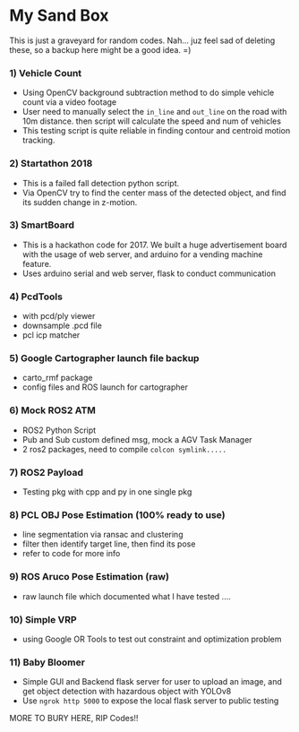 # My Sand Box
This is just a graveyard for random codes. Nah... juz feel sad of deleting these, so a backup here might be a good idea. =)

### 1) Vehicle Count
- Using OpenCV background subtraction method to do simple vehicle count via a video footage
- User need to manually select the `in_line` and `out_line` on the road with 10m distance. then script will calculate the speed and num of vehicles
- This testing script is quite reliable in finding contour and centroid motion tracking.

### 2) Startathon 2018
- This is a failed fall detection python script. 
- Via OpenCV try to find the center mass of the detected object, and find its sudden change in z-motion.

### 3) SmartBoard
- This is a hackathon code for 2017. We built a huge advertisement board with the usage of web server, and arduino for a vending machine feature.
- Uses arduino serial and web server, flask to conduct communication

### 4) PcdTools
- with pcd/ply viewer
- downsample .pcd file
- pcl icp matcher

### 5) Google Cartographer launch file backup
- carto_rmf package
- config files and ROS launch for cartographer


### 6) Mock ROS2 ATM
- ROS2 Python Script 
- Pub and Sub custom defined msg, mock a AGV Task Manager
- 2 ros2 packages, need to compile `colcon symlink.....`


### 7) ROS2 Payload
- Testing pkg with cpp and py in one single pkg


### 8) PCL OBJ Pose Estimation (100% ready to use)
- line segmentation via ransac and clustering
- filter then identify target line, then find its pose
- refer to code for more info

### 9) ROS Aruco Pose Estimation (raw)
- raw launch file which documented what I have tested
....

### 10) Simple VRP
- using Google OR Tools to test out constraint and optimization problem


### 11) Baby Bloomer
 - Simple GUI and Backend flask server for user to upload an image, and get object detection with hazardous object with YOLOv8
 - Use `ngrok http 5000` to expose the local flask server to public testing

MORE TO BURY HERE, RIP Codes!!
